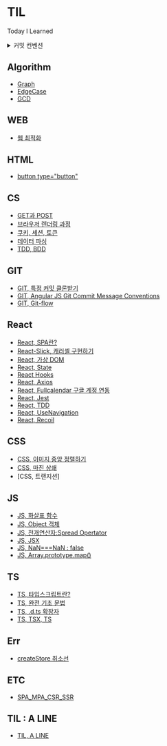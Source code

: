# TIL

Today I Learned

 <details>
<summary>  커밋 컨벤션 </summary>
<div markdown="1">

> [ 카테고리 ] 파일명

    [ WEB ] 웹 최적화

</div>
</details>

>

## Algorithm

- [Graph](Algorithm/Graph.md)
- [EdgeCase](Algorithm/EdgeCase.md)
- [GCD](Algorithm/GCD.md)

## WEB

- [웹 최적화](Web/WebPerformace.md)

## HTML

- [button type="button"](HTML/buttonType.md)

## CS

- [GET과 POST](CS/GETvsPOST.md)
- [브라우저 렌더링 과정](CS/BrowserRender.md)
- [쿠키, 세션, 토큰](CS/Cookie,Session,Token.md)
- [데이터 파싱](CS/DataParse.md)
- [TDD, BDD](CS/TDD%2C%20BDD.md)

## GIT

- [GIT, 특정 커밋 클론받기](GIT/specificCommit.md)
- [GIT, Angular JS Git Commit Message Conventions](GIT/commitConventions.md)
- [GIT, Git-flow](GIT/GitFlow.md)

## React

- [React, SPA란? ](React/SPA.md)
- [React-Slick, 캐러셀 구현하기](React/React-Slick.md)
- [React, 가상 DOM](React/Virtual-DOM.md)
- [React, State](React/State.md)
- [React Hooks](React/React-Hooks.md)
- [React, Axios](React/Axios.md)
- [React, Fullcalendar 구글 계정 연동](React/FullCalendar-Google.md)
- [React, Jest](React/Jest.md)
- [React, TDD](React/TDD.md)
- [React, UseNavigation](React/UseNavigation.md)
- [React, Recoil](React/Recoil.md)

## CSS

- [CSS, 이미지 중앙 정렬하기](CSS/img-center-align.md)
- [CSS, 마진 상쇄](CSS/margin-collapsing.md)
- [CSS, 트랜지션]

## JS

- [JS, 화살표 함수](JS/arrowfunction.md)
- [JS, Object 객체](JS/Object.md)
- [JS, 전개연산자:Spread Opertator](JS/SpreadOperator.md)
- [JS, JSX](JS/JSX.md)
- [JS, NaN===NaN : false](JS/NaN%3D%3D%3DNaN.md)
- [JS, Array.prototype.map()](<JS/Array.prototype.map().md>)

## TS

- [TS, 타입스크립트란?](TS/TypeSctipt.md)
- [TS, 완전 기초 문법](TS/TS-Base.md)
- [TS, .d.ts 확장자](TS/TS.d.ts.md)
- [TS, TSX, TS](TS/TSXvsTS.md)

## Err

- [createStore 취소선](Error/createStore_strikethrough.md)

## ETC

- [SPA_MPA_CSR_SSR](ETC/SPA_MPA_CSR_SSR.md)


## TIL : A LINE
 - [ TIL, A LINE ](ETC/Aline.md)
